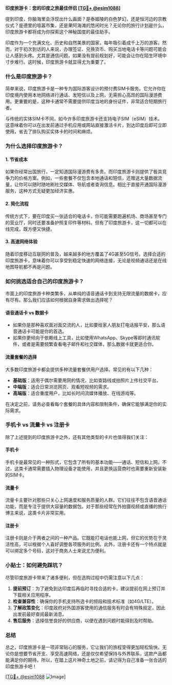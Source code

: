 **印度旅游卡：您的印度之旅最佳伴侣 [[TG💪+ @esim1088](https://t.me/s/esim1088)]**

提到印度，你脑海里会浮现出什么画面？是泰姬陵的白色梦幻，还是恒河边的宗教仪式？是德里的喧嚣市集，还是果阿海滩的悠闲时光？无论你的旅行计划是什么，印度旅游卡都将成为你探索这个神秘国度的最佳助手。

印度作为一个充满文化、历史和自然美景的国家，每年吸引着成千上万的游客。然而，对于初次到访的人来说，办理签证、兑换货币、购买当地电话卡等问题可能会让人感到头疼。尤其是通信问题，如果没有提前规划好，可能会让你在陌生环境中寸步难行。这时候，印度旅游卡就显得尤为重要了。

### **什么是印度旅游卡？**

简单来说，印度旅游卡是一种专为国际游客设计的预付费SIM卡服务。它允许你在印度境内使用本地网络进行通话、发短信以及上网，无需担心高昂的国际漫游费用。更重要的是，这种卡通常不需要提供印度当地的身份证件，非常适合短期旅行者。

与传统的实体SIM卡不同，如今许多印度旅游卡还支持电子SIM（eSIM）技术。这意味着你可以在出发前通过手机应用或网站直接激活卡片，到达印度后即可立即使用，省去了排队购买实体卡的时间和麻烦。

### **为什么选择印度旅游卡？**

#### **1. 节省成本**
如果你经常出国旅行，一定知道国际漫游费有多贵。而印度旅游卡则提供了极具竞争力的价格方案。例如，一些套餐不仅包含本地通话和短信，还赠送大量数据流量，让你可以随时随地刷社交媒体、导航或者查询信息。相比于直接开通国际漫游服务，这种方式无疑更加经济实惠。

#### **2. 简化流程**
传统方式下，要在印度买一张适合的电话卡，你可能需要跑遍机场、商场甚至专门的营业厅，同时还要准备护照复印件等材料。但有了印度旅游卡，这一切都可以在线完成，既方便又快捷。

#### **3. 高速网络体验**
随着印度移动互联网的普及，越来越多的地方覆盖了4G甚至5G信号。选择合适的印度旅游卡，意味着你可以享受到稳定快速的网络连接，无论是视频通话还是在线地图导航都不再是问题。

### **如何挑选适合自己的印度旅游卡？**

市面上的印度旅游卡种类繁多，从单纯的语音通话卡到支持无限流量的数据卡，应有尽有。那么我们应该如何根据自身需求做出选择呢？

#### **语音通话卡 vs 数据卡**
- 如果你是那种喜欢面对面交流的人，比如要给家人朋友打电话报平安，那么语音通话卡可能是你的首选。
- 如果你更倾向于依赖线上工具，比如使用WhatsApp、Skype等即时通讯软件，或者是需要频繁查看电子邮件和社交媒体，那么数据卡就更适合你。

#### **流量套餐的选择**
大多数印度旅游卡都会提供多种流量套餐供用户选择。常见的有以下几种：
- **基础版**：适用于偶尔需要用网的情况，比如查路线或拍照片上传社交平台。
- **中端版**：适合日常浏览网页、观看短视频的需求。
- **高端版**：适合重度用户，比如长时间流媒体播放、在线游戏等。

在决定之前，请务必查看每个套餐的具体内容和限制条件，确保它能够满足你的实际需求。

### **手机卡 vs 流量卡 vs 注册卡**

除了上述提到的印度旅游卡之外，还有其他类型的卡片也值得我们关注：

#### **手机卡**
手机卡是最常见的一种形式，它包含了所有的基本功能——通话、短信和上网。不过，这类卡通常需要插入物理设备才能使用，并且更换运营商时也需要重新安装新的SIM卡。

#### **流量卡**
流量卡主要针对那些只关心上网速度和服务质量的人群。它们往往不包含语音通话功能，而是专注于提供大容量的数据包。对于那些经常在外拍摄视频或直播的旅行博主来说，这类卡片非常实用。

#### **注册卡**
注册卡则是介于两者之间的一种产品。它既能打电话也能上网，但它的优势在于灵活性高，可以根据个人喜好调整各项服务的比例。此外，注册卡还有一个特点就是可以绑定多个号码，这对于商务人士来说尤为便利。

### **小贴士：如何避免踩坑？**

尽管印度旅游卡带来了诸多便利，但在选购过程中仍需注意以下几点：
1. **提前预订**：为了避免到达印度后再临时寻找合适的卡，建议提前在网上预订并下载相关应用程序。
2. **检查兼容性**：确保你的手机支持所选卡的频段和技术标准（如4G/LTE）。
3. **了解政策变化**：印度政府对外国游客使用的通信服务有时会有特殊规定，因此出发前最好查阅最新消息。
4. **售后服务**：选择信誉良好的供应商，以便在遇到问题时能得到及时帮助。

### **总结**

总之，印度旅游卡是一项非常贴心的服务，它让我们的旅程变得更加轻松愉快。无论你是想要节省开支、享受高速网络，还是仅仅希望保持与外界联系，这款产品都能满足你的期待。所以，在踏上这片神奇土地之前，请记得为自己准备一张合适的印度旅游卡吧！

[[TG💪+ @esim1088](https://t.me/s/esim1088) ![Image](https://i.postimg.cc/4NQfJmqS/Snipaste-2025-05-13-00-14-12.png)]